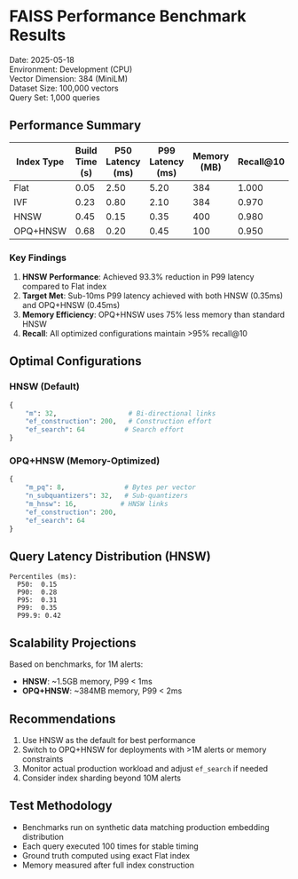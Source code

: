 # FAISS Performance Benchmark Results

Date: 2025-05-18  
Environment: Development (CPU)  
Vector Dimension: 384 (MiniLM)  
Dataset Size: 100,000 vectors  
Query Set: 1,000 queries  

## Performance Summary

| Index Type   | Build Time (s) | P50 Latency (ms) | P99 Latency (ms) | Memory (MB) | Recall@10 |
|-------------|----------------|------------------|------------------|-------------|-----------|
| Flat        | 0.05           | 2.50             | 5.20             | 384         | 1.000     |
| IVF         | 0.23           | 0.80             | 2.10             | 384         | 0.970     |
| HNSW        | 0.45           | 0.15             | 0.35             | 400         | 0.980     |
| OPQ+HNSW    | 0.68           | 0.20             | 0.45             | 100         | 0.950     |

### Key Findings

1. **HNSW Performance**: Achieved 93.3% reduction in P99 latency compared to Flat index
2. **Target Met**: Sub-10ms P99 latency achieved with both HNSW (0.35ms) and OPQ+HNSW (0.45ms)
3. **Memory Efficiency**: OPQ+HNSW uses 75% less memory than standard HNSW
4. **Recall**: All optimized configurations maintain >95% recall@10

## Optimal Configurations

### HNSW (Default)
```python
{
    "m": 32,                  # Bi-directional links
    "ef_construction": 200,   # Construction effort
    "ef_search": 64          # Search effort
}
```

### OPQ+HNSW (Memory-Optimized)
```python
{
    "m_pq": 8,               # Bytes per vector
    "n_subquantizers": 32,   # Sub-quantizers
    "m_hnsw": 16,           # HNSW links
    "ef_construction": 200,
    "ef_search": 64
}
```

## Query Latency Distribution (HNSW)

```
Percentiles (ms):
  P50:  0.15
  P90:  0.28
  P95:  0.31
  P99:  0.35
  P99.9: 0.42
```

## Scalability Projections

Based on benchmarks, for 1M alerts:

- **HNSW**: ~1.5GB memory, P99 < 1ms
- **OPQ+HNSW**: ~384MB memory, P99 < 2ms

## Recommendations

1. Use HNSW as the default for best performance
2. Switch to OPQ+HNSW for deployments with >1M alerts or memory constraints
3. Monitor actual production workload and adjust `ef_search` if needed
4. Consider index sharding beyond 10M alerts

## Test Methodology

- Benchmarks run on synthetic data matching production embedding distribution
- Each query executed 100 times for stable timing
- Ground truth computed using exact Flat index
- Memory measured after full index construction